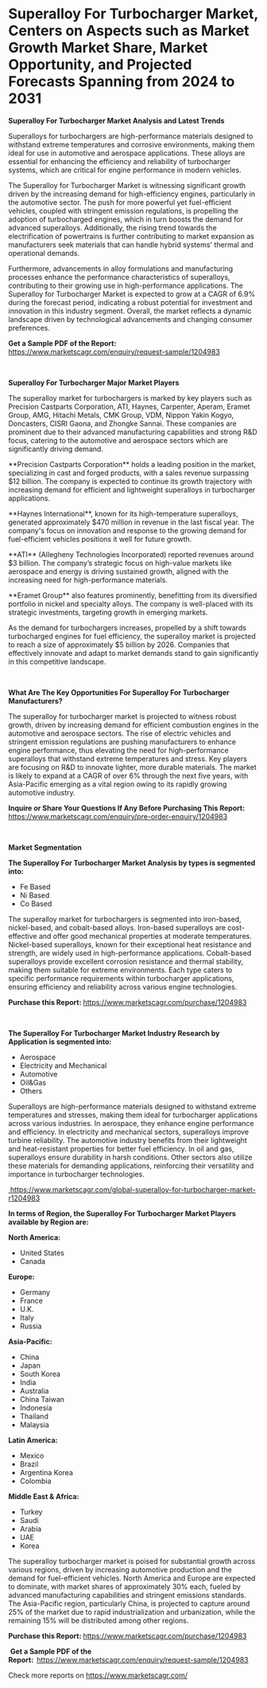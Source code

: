 <p><h1>Superalloy For Turbocharger Market, Centers on Aspects such as Market Growth Market Share, Market Opportunity, and Projected Forecasts Spanning from 2024 to 2031</h1></p><p><strong>Superalloy For Turbocharger Market Analysis and Latest Trends</strong></p>
<p><p>Superalloys for turbochargers are high-performance materials designed to withstand extreme temperatures and corrosive environments, making them ideal for use in automotive and aerospace applications. These alloys are essential for enhancing the efficiency and reliability of turbocharger systems, which are critical for engine performance in modern vehicles.</p><p>The Superalloy for Turbocharger Market is witnessing significant growth driven by the increasing demand for high-efficiency engines, particularly in the automotive sector. The push for more powerful yet fuel-efficient vehicles, coupled with stringent emission regulations, is propelling the adoption of turbocharged engines, which in turn boosts the demand for advanced superalloys. Additionally, the rising trend towards the electrification of powertrains is further contributing to market expansion as manufacturers seek materials that can handle hybrid systems' thermal and operational demands.</p><p>Furthermore, advancements in alloy formulations and manufacturing processes enhance the performance characteristics of superalloys, contributing to their growing use in high-performance applications. The Superalloy for Turbocharger Market is expected to grow at a CAGR of 6.9% during the forecast period, indicating a robust potential for investment and innovation in this industry segment. Overall, the market reflects a dynamic landscape driven by technological advancements and changing consumer preferences.</p></p>
<p><strong>Get a Sample PDF of the Report:&nbsp;</strong> <a href="https://www.marketscagr.com/enquiry/request-sample/1204983?utm_campaign=1869&utm_medium=2&utm_source=Github&utm_content=ia&utm_term=31122024&utm_id=superalloy-for-turbocharger">https://www.marketscagr.com/enquiry/request-sample/1204983</a></p>
<p>&nbsp;</p>
<p><strong>Superalloy For Turbocharger Major Market Players</strong></p>
<p><p>The superalloy market for turbochargers is marked by key players such as Precision Castparts Corporation, ATI, Haynes, Carpenter, Aperam, Eramet Group, AMG, Hitachi Metals, CMK Group, VDM, Nippon Yakin Kogyo, Doncasters, CISRI Gaona, and Zhongke Sannai. These companies are prominent due to their advanced manufacturing capabilities and strong R&D focus, catering to the automotive and aerospace sectors which are significantly driving demand.</p><p>**Precision Castparts Corporation** holds a leading position in the market, specializing in cast and forged products, with a sales revenue surpassing $12 billion. The company is expected to continue its growth trajectory with increasing demand for efficient and lightweight superalloys in turbocharger applications.</p><p>**Haynes International**, known for its high-temperature superalloys, generated approximately $470 million in revenue in the last fiscal year. The company's focus on innovation and response to the growing demand for fuel-efficient vehicles positions it well for future growth.</p><p>**ATI** (Allegheny Technologies Incorporated) reported revenues around $3 billion. The company’s strategic focus on high-value markets like aerospace and energy is driving sustained growth, aligned with the increasing need for high-performance materials.</p><p>**Eramet Group** also features prominently, benefitting from its diversified portfolio in nickel and specialty alloys. The company is well-placed with its strategic investments, targeting growth in emerging markets.</p><p>As the demand for turbochargers increases, propelled by a shift towards turbocharged engines for fuel efficiency, the superalloy market is projected to reach a size of approximately $5 billion by 2026. Companies that effectively innovate and adapt to market demands stand to gain significantly in this competitive landscape.</p></p>
<p>&nbsp;</p>
<p><strong>What Are The Key Opportunities For Superalloy For Turbocharger Manufacturers?</strong></p>
<p><p>The superalloy for turbocharger market is projected to witness robust growth, driven by increasing demand for efficient combustion engines in the automotive and aerospace sectors. The rise of electric vehicles and stringent emission regulations are pushing manufacturers to enhance engine performance, thus elevating the need for high-performance superalloys that withstand extreme temperatures and stress. Key players are focusing on R&D to innovate lighter, more durable materials. The market is likely to expand at a CAGR of over 6% through the next five years, with Asia-Pacific emerging as a vital region owing to its rapidly growing automotive industry.</p></p>
<p><strong>Inquire or Share Your Questions If Any Before Purchasing This Report:</strong> <a href="https://www.marketscagr.com/enquiry/pre-order-enquiry/1204983?utm_campaign=1869&utm_medium=2&utm_source=Github&utm_content=ia&utm_term=31122024&utm_id=superalloy-for-turbocharger">https://www.marketscagr.com/enquiry/pre-order-enquiry/1204983</a></p>
<p>&nbsp;</p>
<p><strong>Market Segmentation</strong></p>
<p><strong>The Superalloy For Turbocharger Market Analysis by types is segmented into:</strong></p>
<p><ul><li>Fe Based</li><li>Ni Based</li><li>Co Based</li></ul></p>
<p><p>The superalloy market for turbochargers is segmented into iron-based, nickel-based, and cobalt-based alloys. Iron-based superalloys are cost-effective and offer good mechanical properties at moderate temperatures. Nickel-based superalloys, known for their exceptional heat resistance and strength, are widely used in high-performance applications. Cobalt-based superalloys provide excellent corrosion resistance and thermal stability, making them suitable for extreme environments. Each type caters to specific performance requirements within turbocharger applications, ensuring efficiency and reliability across various engine technologies.</p></p>
<p><strong>Purchase this Report:&nbsp;</strong><a href="https://www.marketscagr.com/purchase/1204983?utm_campaign=1869&utm_medium=2&utm_source=Github&utm_content=ia&utm_term=31122024&utm_id=superalloy-for-turbocharger">https://www.marketscagr.com/purchase/1204983</a></p>
<p>&nbsp;</p>
<p><strong>The Superalloy For Turbocharger Market Industry Research by Application is segmented into:</strong></p>
<p><ul><li>Aerospace</li><li>Electricity and Mechanical</li><li>Automotive</li><li>Oil&Gas</li><li>Others</li></ul></p>
<p><p>Superalloys are high-performance materials designed to withstand extreme temperatures and stresses, making them ideal for turbocharger applications across various industries. In aerospace, they enhance engine performance and efficiency. In electricity and mechanical sectors, superalloys improve turbine reliability. The automotive industry benefits from their lightweight and heat-resistant properties for better fuel efficiency. In oil and gas, superalloys ensure durability in harsh conditions. Other sectors also utilize these materials for demanding applications, reinforcing their versatility and importance in turbocharger technologies.</p></p>
<p><a href="https://www.marketscagr.com/global-superalloy-for-turbocharger-market-r1204983?utm_campaign=1869&utm_medium=2&utm_source=Github&utm_content=ia&utm_term=31122024&utm_id=superalloy-for-turbocharger">&nbsp;https://www.marketscagr.com/global-superalloy-for-turbocharger-market-r1204983</a></p>
<p><strong>In terms of Region, the Superalloy For Turbocharger Market Players available by Region are:</strong></p>
<p>
    <p> <strong> North America: </strong>
        <ul>
            <li>United States</li>
            <li>Canada</li>
        </ul>
        </p> 
    <p> <strong> Europe: </strong>
        <ul>
            <li>Germany</li>
            <li>France</li>
            <li>U.K.</li>
            <li>Italy</li>
            <li>Russia</li>
        </ul>
        </p> 
    <p> <strong> Asia-Pacific: </strong>
        <ul>
            <li>China</li>
            <li>Japan</li>
            <li>South Korea</li>
            <li>India</li>
            <li>Australia</li>
            <li>China Taiwan</li>
            <li>Indonesia</li>
            <li>Thailand</li>
            <li>Malaysia</li>
        </ul>
        </p> 
    <p> <strong> Latin America: </strong>
        <ul>
            <li>Mexico</li>
            <li>Brazil</li>
            <li>Argentina Korea</li>
            <li>Colombia</li>
        </ul>
        </p> 
    <p> <strong> Middle East & Africa: </strong>
        <ul>
            <li>Turkey</li>
            <li>Saudi</li>
            <li>Arabia</li>
            <li>UAE</li>
            <li>Korea</li>
        </ul>
    </p>
    </p>
<p><p>The superalloy turbocharger market is poised for substantial growth across various regions, driven by increasing automotive production and the demand for fuel-efficient vehicles. North America and Europe are expected to dominate, with market shares of approximately 30% each, fueled by advanced manufacturing capabilities and stringent emissions standards. The Asia-Pacific region, particularly China, is projected to capture around 25% of the market due to rapid industrialization and urbanization, while the remaining 15% will be distributed among other regions.</p></p>
<p><strong>Purchase this Report: </strong><a href="https://www.marketscagr.com/purchase/1204983?utm_campaign=1869&utm_medium=2&utm_source=Github&utm_content=ia&utm_term=31122024&utm_id=superalloy-for-turbocharger">https://www.marketscagr.com/purchase/1204983</a></p>
<p>&nbsp;<strong>Get a Sample PDF of the Report:&nbsp;&nbsp;</strong><a href="https://www.marketscagr.com/enquiry/request-sample/1204983?utm_campaign=1869&utm_medium=2&utm_source=Github&utm_content=ia&utm_term=31122024&utm_id=superalloy-for-turbocharger">https://www.marketscagr.com/enquiry/request-sample/1204983</a></p>
<p><strong></strong></p>
<p>Check more reports on <a href="https://www.marketscagr.com/?utm_campaign=1869&utm_medium=2&utm_source=Github&utm_content=ia&utm_term=31122024&utm_id=superalloy-for-turbocharger">https://www.marketscagr.com/</a></p>